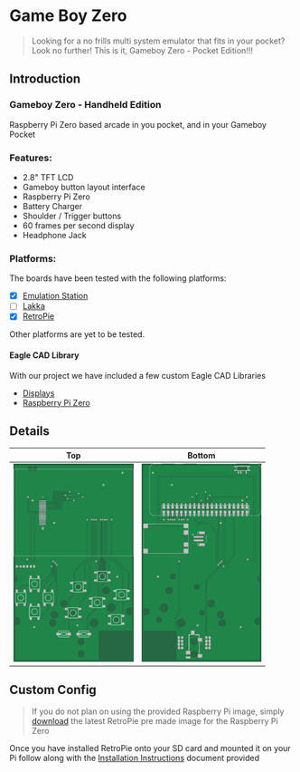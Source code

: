 # Game Boy Zero
> Looking for a no frills multi system emulator that fits in your pocket? Look no further! This is it, Gameboy Zero - Pocket Edition!!!

## Introduction

### Gameboy Zero - Handheld Edition
Raspberry Pi Zero based arcade in you pocket, and in your Gameboy Pocket

### Features:

* 2.8" TFT LCD
* Gameboy button layout interface
* Raspberry Pi Zero
* Battery Charger
* Shoulder / Trigger buttons
* 60 frames per second display
* Headphone Jack



### Platforms:

The boards have been tested with the following platforms:

- [x] [Emulation Station](http://www.emulationstation.org/)
- [ ] [Lakka](http://www.lakka.tv/)
- [x] [RetroPie](https://retropie.org.uk/)

Other platforms are yet to be tested.

#### Eagle CAD Library

With our project we have included a few custom Eagle CAD Libraries

* [Displays](/library/GameboyZeroHandheldDisplays.lbr)
* [Raspberry Pi Zero](/library/RPI-Zero.lbr)



## Details

| Top                                     | Bottom                                   |
| --------------------------------------- | ---------------------------------------- |
| <img src="images/top.png" height="350"> | <img src="images/bottom.png" height="350"> |

## Custom Config

> If you do not plan on using the provided Raspberry Pi image, simply [download](https://retropie.org.uk/download/) the latest RetroPie pre made image for the Raspberry Pi Zero

Once you have installed RetroPie onto your SD card and mounted it on your Pi follow along with the [Installation Instructions](INSTALL.md) document provided